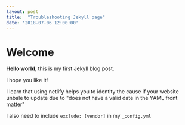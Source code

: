 ```yaml
---
layout: post
title:  "Troubleshooting Jekyll page"
date: '2018-07-06 12:00:00'
---
```


# Welcome

**Hello world**, this is my first Jekyll blog post.

I hope you like it!

I learn that using netlify helps you to identity the cause if your website unbale to update due to "does not have a valid date in the YAML front matter"

I also need to include `exclude: [vendor]` in my `_config.yml` 
